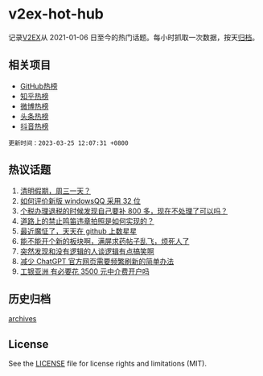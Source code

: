 # v2ex-hot-hub

 记录[V2EX](https://www.v2ex.com/)从 2021-01-06 日至今的热门话题。每小时抓取一次数据，按天[归档](archives)。
 
 ## 相关项目

- [GitHub热榜](https://github.com/snaildev/github-hot-hub)
- [知乎热榜](https://github.com/snaildev/zhihu-hot-hub)
- [微博热榜](https://github.com/snaildev/weibo-hot-hub)
- [头条热榜](https://github.com/snaildev/toutiao-hot-hub)
- [抖音热榜](https://github.com/snaildev/douyin-hot-hub)


 `更新时间：2023-03-25 12:07:31 +0800`

## 热议话题

1. [清明假期，周三一天？](https://www.v2ex.com/t/926862)
1. [如何评价新版 windowsQQ 采用 32 位](https://www.v2ex.com/t/926905)
1. [个税办理退税的时候发现自己要补 800 多，现在不处理了可以吗？](https://www.v2ex.com/t/926943)
1. [道路上的禁止鸣笛违章拍照是如何实现的？](https://www.v2ex.com/t/926849)
1. [最近魔怔了，天天在 github 上数星星](https://www.v2ex.com/t/927016)
1. [能不能开个新的板块啊，满屏求药帖子乱飞，烦死人了](https://www.v2ex.com/t/926800)
1. [突然发现和没有逻辑的人谈逻辑有点搞笑啊](https://www.v2ex.com/t/926833)
1. [减少 ChatGPT 官方网页需要频繁刷新的简单办法](https://www.v2ex.com/t/926890)
1. [工银亚洲 有必要花 3500 元中介费开户吗](https://www.v2ex.com/t/926940)

## 历史归档

[archives](archives)

## License

See the [LICENSE](LICENSE) file for license rights and limitations (MIT).
